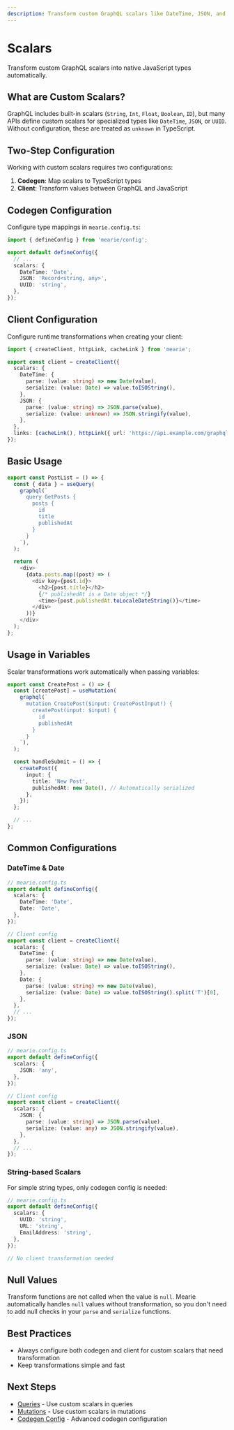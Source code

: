```yaml
---
description: Transform custom GraphQL scalars like DateTime, JSON, and UUID into native JavaScript types with automatic parsing and serialization.
---
```


# Scalars

Transform custom GraphQL scalars into native JavaScript types automatically.

## What are Custom Scalars?

GraphQL includes built-in scalars (`String`, `Int`, `Float`, `Boolean`, `ID`), but many APIs define custom scalars for specialized types like `DateTime`, `JSON`, or `UUID`. Without configuration, these are treated as `unknown` in TypeScript.

## Two-Step Configuration

Working with custom scalars requires two configurations:

1. **Codegen**: Map scalars to TypeScript types
2. **Client**: Transform values between GraphQL and JavaScript

## Codegen Configuration

Configure type mappings in `mearie.config.ts`:

```typescript
import { defineConfig } from 'mearie/config';

export default defineConfig({
  // ...
  scalars: {
    DateTime: 'Date',
    JSON: 'Record<string, any>',
    UUID: 'string',
  },
});
```

## Client Configuration

Configure runtime transformations when creating your client:

```typescript
import { createClient, httpLink, cacheLink } from 'mearie';

export const client = createClient({
  scalars: {
    DateTime: {
      parse: (value: string) => new Date(value),
      serialize: (value: Date) => value.toISOString(),
    },
    JSON: {
      parse: (value: string) => JSON.parse(value),
      serialize: (value: unknown) => JSON.stringify(value),
    },
  },
  links: [cacheLink(), httpLink({ url: 'https://api.example.com/graphql' })],
});
```

## Basic Usage

```typescript
export const PostList = () => {
  const { data } = useQuery(
    graphql(`
      query GetPosts {
        posts {
          id
          title
          publishedAt
        }
      }
    `),
  );

  return (
    <div>
      {data.posts.map((post) => (
        <div key={post.id}>
          <h2>{post.title}</h2>
          {/* publishedAt is a Date object */}
          <time>{post.publishedAt.toLocaleDateString()}</time>
        </div>
      ))}
    </div>
  );
};
```

## Usage in Variables

Scalar transformations work automatically when passing variables:

```typescript
export const CreatePost = () => {
  const [createPost] = useMutation(
    graphql(`
      mutation CreatePost($input: CreatePostInput!) {
        createPost(input: $input) {
          id
          publishedAt
        }
      }
    `),
  );

  const handleSubmit = () => {
    createPost({
      input: {
        title: 'New Post',
        publishedAt: new Date(), // Automatically serialized
      },
    });
  };

  // ...
};
```

## Common Configurations

### DateTime & Date

```typescript
// mearie.config.ts
export default defineConfig({
  scalars: {
    DateTime: 'Date',
    Date: 'Date',
  },
});

// Client config
export const client = createClient({
  scalars: {
    DateTime: {
      parse: (value: string) => new Date(value),
      serialize: (value: Date) => value.toISOString(),
    },
    Date: {
      parse: (value: string) => new Date(value),
      serialize: (value: Date) => value.toISOString().split('T')[0],
    },
  },
  // ...
});
```

### JSON

```typescript
// mearie.config.ts
export default defineConfig({
  scalars: {
    JSON: 'any',
  },
});

// Client config
export const client = createClient({
  scalars: {
    JSON: {
      parse: (value: string) => JSON.parse(value),
      serialize: (value: any) => JSON.stringify(value),
    },
  },
  // ...
});
```

### String-based Scalars

For simple string types, only codegen config is needed:

```typescript
// mearie.config.ts
export default defineConfig({
  scalars: {
    UUID: 'string',
    URL: 'string',
    EmailAddress: 'string',
  },
});

// No client transformation needed
```

## Null Values

Transform functions are not called when the value is `null`. Mearie automatically handles `null` values without transformation, so you don't need to add null checks in your `parse` and `serialize` functions.

## Best Practices

- Always configure both codegen and client for custom scalars that need transformation
- Keep transformations simple and fast

## Next Steps

- [Queries](/guides/queries) - Use custom scalars in queries
- [Mutations](/guides/mutations) - Use custom scalars in mutations
- [Codegen Config](/config/codegen) - Advanced codegen configuration
